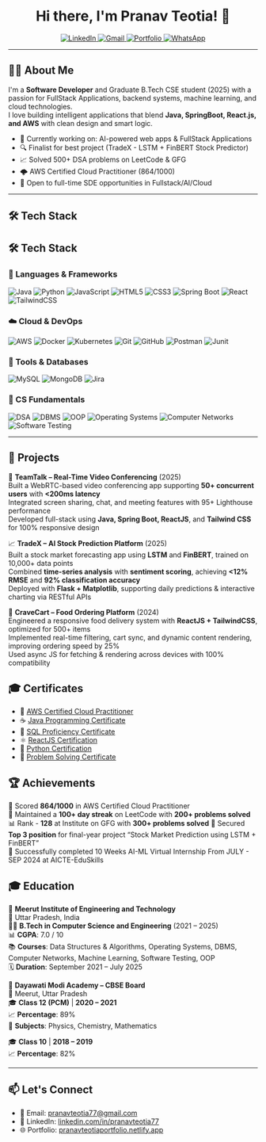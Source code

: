 <h1 align="center">Hi there, I'm Pranav Teotia! 👋</h1>

<p align="center">
  <a href="https://www.linkedin.com/in/pranavteotia77/" target="_blank">
    <img src="https://img.shields.io/badge/LinkedIn-Pranav%20Teotia-blue?style=for-the-badge&logo=linkedin" alt="LinkedIn" />
  </a>
  <a href="mailto:pranavteotia77@gmail.com" target="_blank">
    <img src="https://img.shields.io/badge/Gmail-pranavteotia77@gmail.com-D14836?style=for-the-badge&logo=gmail&logoColor=white" alt="Gmail" />
  </a>
  <a href="https://pranavteotiaportfolio.netlify.app/" target="_blank">
    <img src="https://img.shields.io/badge/Portfolio-Visit-green?style=for-the-badge&logo=firefox" alt="Portfolio" />
  </a>
  <a href="https://wa.me/919457396750" target="_blank">
    <img src="https://img.shields.io/badge/WhatsApp-Chat-green?style=for-the-badge&logo=whatsapp&logoColor=white" alt="WhatsApp" />
  </a>
</p>


---

## 🧑‍💻 About Me

I'm a **Software Developer** and Graduate B.Tech CSE student (2025) with a passion for FullStack Applications, backend systems, machine learning, and cloud technologies.  
I love building intelligent applications that blend **Java, SpringBoot, React.js, and AWS** with clean design and smart logic.

- 🔭 Currently working on: AI-powered web apps & FullStack Applications
- 🔍 Finalist for best project (TradeX - LSTM + FinBERT Stock Predictor)
- 📈 Solved 500+ DSA problems on LeetCode & GFG
- 🌩 AWS Certified Cloud Practitioner (864/1000)
- 💬 Open to full-time SDE opportunities in Fullstack/AI/Cloud

---

## 🛠️ Tech Stack

## 🛠️ Tech Stack

### 🚀 Languages & Frameworks
![Java](https://img.shields.io/badge/Java-%23ED8B00.svg?logo=openjdk&logoColor=white)
![Python](https://img.shields.io/badge/Python-%2314354C.svg?logo=python&logoColor=white)
![JavaScript](https://img.shields.io/badge/JavaScript-F7DF1E?logo=javascript&logoColor=black)
![HTML5](https://img.shields.io/badge/HTML5-E34F26?logo=html5&logoColor=white)
![CSS3](https://img.shields.io/badge/CSS3-1572B6?logo=css3&logoColor=white)
![Spring Boot](https://img.shields.io/badge/SpringBoot-6DB33F?logo=springboot&logoColor=white)
![React](https://img.shields.io/badge/React-%2320232a.svg?logo=react&logoColor=%2361DAFB)
![TailwindCSS](https://img.shields.io/badge/TailwindCSS-06B6D4?logo=tailwindcss&logoColor=white)


### ☁️ Cloud & DevOps
![AWS](https://img.shields.io/badge/AWS-232F3E?logo=amazon-aws&logoColor=white)
![Docker](https://img.shields.io/badge/Docker-2496ED?logo=docker&logoColor=white)
![Kubernetes](https://img.shields.io/badge/Kubernetes-326CE5?logo=kubernetes&logoColor=white)
![Git](https://img.shields.io/badge/Git-F05032?logo=git&logoColor=white)
![GitHub](https://img.shields.io/badge/GitHub-181717?logo=github&logoColor=white)
![Postman](https://img.shields.io/badge/Postman-FF6C37?logo=postman&logoColor=white)
![Junit](https://img.shields.io/badge/JUnit-25A162?logo=java&logoColor=white)

### 🧠 Tools & Databases
![MySQL](https://img.shields.io/badge/MySQL-4479A1?logo=mysql&logoColor=white)
![MongoDB](https://img.shields.io/badge/MongoDB-4EA94B?logo=mongodb&logoColor=white)
![Jira](https://img.shields.io/badge/Jira-0052CC?logo=jira&logoColor=white)

### 🧮 CS Fundamentals
![DSA](https://img.shields.io/badge/Data%20Structures%20%26%20Algorithms-blueviolet?logo=codeforces&logoColor=white)
![DBMS](https://img.shields.io/badge/DBMS-%23007396.svg?logoColor=white)
![OOP](https://img.shields.io/badge/OOP-Principles-orange?logo=java&logoColor=white)
![Operating Systems](https://img.shields.io/badge/Operating%20Systems-%23323330.svg?logoColor=white)
![Computer Networks](https://img.shields.io/badge/Computer%20Networks-0052CC?logo=hackerrank&logoColor=white)
![Software Testing](https://img.shields.io/badge/Software%20Testing-darkred?logoColor=white)


---
## 🧪 Projects

🎥 **TeamTalk – Real-Time Video Conferencing** (2025)  
Built a WebRTC-based video conferencing app supporting **50+ concurrent users** with **<200ms latency**  
Integrated screen sharing, chat, and meeting features with 95+ Lighthouse performance  
Developed full-stack using **Java, Spring Boot, ReactJS**, and **Tailwind CSS** for 100% responsive design  

📈 **TradeX – AI Stock Prediction Platform** (2025)  
Built a stock market forecasting app using **LSTM** and **FinBERT**, trained on 10,000+ data points  
Combined **time-series analysis** with **sentiment scoring**, achieving **<12% RMSE** and **92% classification accuracy**  
Deployed with **Flask + Matplotlib**, supporting daily predictions & interactive charting via RESTful APIs  

🍔 **CraveCart – Food Ordering Platform** (2024)  
Engineered a responsive food delivery system with **ReactJS + TailwindCSS**, optimized for 500+ items  
Implemented real-time filtering, cart sync, and dynamic content rendering, improving ordering speed by 25%  
Used async JS for fetching & rendering across devices with 100% compatibility  


## 🎓 Certificates

- 🏅 [AWS Certified Cloud Practitioner](https://drive.google.com/file/d/1-VY0ZyJv2k1UMdJiE-A1zl63yeZY0sPI/view)
- ☕ [Java Programming Certificate](https://www.hackerrank.com/certificates/f435610c3dab)
- 💾 [SQL Proficiency Certificate](https://www.hackerrank.com/certificates/100e2f658093)
- ⚛️ [ReactJS Certification](https://www.hackerrank.com/certificates/bc32d71b2906)
- 🐍 [Python Certification](https://www.hackerrank.com/certificates/4bb9ecb28f4f)
- 🧠 [Problem Solving Certificate](https://www.hackerrank.com/certificates/cd6482d8c331)

## 🏆 Achievements

🎯 Scored **864/1000** in AWS Certified Cloud Practitioner  
💪 Maintained a **100+ day streak** on LeetCode with **200+ problems solved**  
📊 Rank - **128** at Institute on GFG  with **300+ problems solved**
🥉 Secured **Top 3 position** for final-year project “Stock Market Prediction using LSTM + FinBERT”  
🚀 Successfully completed 10 Weeks AI-ML Virtual Internship From JULY - SEP 2024 at AICTE-EduSkills 


## 🎓 Education

🏫 **Meerut Institute of Engineering and Technology**  
📍 Uttar Pradesh, India  
🧑‍🎓 **B.Tech in Computer Science and Engineering** (2021 – 2025)  
📊 **CGPA**: 7.0 / 10  
📚 **Courses**: Data Structures & Algorithms, Operating Systems, DBMS, Computer Networks, Machine Learning, Software Testing, OOP  
🗓️ **Duration**: September 2021 – July 2025

🏫 **Dayawati Modi Academy – CBSE Board**  
📍 Meerut, Uttar Pradesh  
🎓 **Class 12 (PCM)** | **2020 – 2021**  
📈 **Percentage**: 89%  
📘 **Subjects**: Physics, Chemistry, Mathematics

🎓 **Class 10** | **2018 – 2019**  
📈 **Percentage**: 82%

---

## 📫 Let's Connect
- 📧 Email: [pranavteotia77@gmail.com](mailto:pranavteotia77@gmail.com)
- 💼 LinkedIn: [linkedin.com/in/pranavteotia77](https://www.linkedin.com/in/pranavteotia77)
- 🌐 Portfolio: [pranavteotiaportfolio.netlify.app](https://pranavteotiaportfolio.netlify.app)

